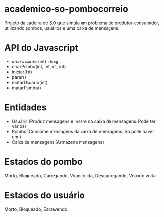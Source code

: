# academico-so-pombocorreio

Projeto da cadeira de S.O que simula um problema de produtor-consumidor, utilizando pombos, usuários e uma caixa de mensagens.

# API do Javascript
- criarUsuario (int) : long
- criarPombo(int, int, int, int)
- iniciar(int)
- parar()
- matarUsuario(int)
- matarPombo()

# Entidades
- Usuário  (Produz mensagens e insere na caixa de mensagens. Pode ter vários)
- Pombo    (Consome mensagens da caixa de mensagens. Só pode haver um.)
- Caixa de mensagens   (Armazena mensagens)

# Estados do pombo
Morto, Bloqueado, Carregando, Voando ida, Descarregando, Voando volta

# Estados do usuário
Morto, Bloqueado, Escrevendo
